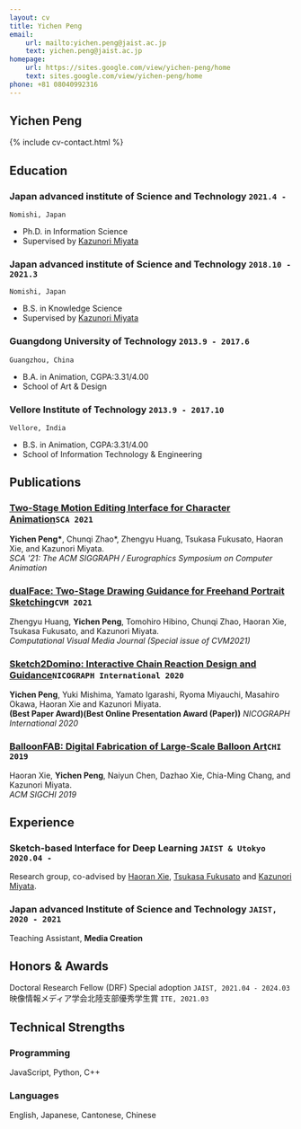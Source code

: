 ```yaml
---
layout: cv
title: Yichen Peng
email: 
    url: mailto:yichen.peng@jaist.ac.jp
    text: yichen.peng@jaist.ac.jp
homepage:
    url: https://sites.google.com/view/yichen-peng/home
    text: sites.google.com/view/yichen-peng/home
phone: +81 08040992316
---
```

## __Yichen Peng__

<!--
include contact information from the front matter
Supported arguments:
    - homepage: url, text
    - phone
    - email
-->
{% include cv-contact.html %}

## Education

### __Japan advanced institute of Science and Technology__ `2021.4 -`
```
Nomishi, Japan
```
- Ph.D. in Information Science
- Supervised by [Kazunori Miyata](https://fp.jaist.ac.jp/public/Default2.aspx?id=309&l=1)

### __Japan advanced institute of Science and Technology__ `2018.10 - 2021.3`
```
Nomishi, Japan
```
- B.S. in Knowledge Science
- Supervised by [Kazunori Miyata](https://fp.jaist.ac.jp/public/Default2.aspx?id=309&l=1)

### __Guangdong University of Technology__ `2013.9 - 2017.6`
```
Guangzhou, China
```
- B.A. in Animation, CGPA:3.31/4.00
- School of Art & Design

### __Vellore Institute of Technology__ `2013.9 - 2017.10`
```
Vellore, India
```
- B.S. in Animation, CGPA:3.31/4.00
- School of Information Technology & Engineering

## Publications

### [__Two-Stage Motion Editing Interface for Character Animation__](https://computeranimation.org/program.html)`SCA 2021`
__Yichen Peng\*__, Chunqi Zhao\*, Zhengyu Huang, Tsukasa Fukusato, Haoran Xie, and Kazunori Miyata.<br>  _SCA '21: The ACM SIGGRAPH / Eurographics Symposium on Computer Animation_ <br>

### [__dualFace: Two-Stage Drawing Guidance for Freehand Portrait Sketching__](http://iccvm.org/2021/)`CVM 2021`
Zhengyu Huang, __Yichen Peng__, Tomohiro Hibino, Chunqi Zhao, Haoran Xie, Tsukasa Fukusato, and Kazunori Miyata.<br>  _Computational Visual Media Journal (Special issue of CVM2021)_ <br>

### [__Sketch2Domino: Interactive Chain Reaction Design and Guidance__](https://www.art-science.org/nicograph/nicoint2020/)`NICOGRAPH International 2020`
__Yichen Peng__, Yuki Mishima, Yamato Igarashi, Ryoma Miyauchi, Masahiro Okawa, Haoran Xie and Kazunori Miyata.<br> __(Best Paper Award)(Best Online Presentation Award (Paper))__ _NICOGRAPH International 2020_ <br>

### [__BalloonFAB: Digital Fabrication of Large-Scale Balloon Art__](https://chi2019.acm.org/)`CHI 2019`
Haoran Xie, __Yichen Peng__, Naiyun Chen, Dazhao Xie, Chia-Ming Chang, and Kazunori Miyata.<br> _ACM SIGCHI 2019_ <br>


## Experience

### __Sketch-based Interface for Deep Learning__  `JAIST & Utokyo 2020.04 -`
Research group, co-advised by [Haoran Xie](http://www.jaist.ac.jp/~xie/), [Tsukasa Fukusato](https://sites.google.com/view/tsukasafukusato/about-me-j) and [Kazunori Miyata](https://fp.jaist.ac.jp/public/Default2.aspx?id=309&l=1).

### __Japan advanced Institute of Science and Technology__  `JAIST, 2020 - 2021`
Teaching Assistant, __Media Creation__ 

## Honors & Awards

Doctoral Research Fellow (DRF) Special adoption `JAIST, 2021.04 - 2024.03` <br>
映像情報メディア学会北陸支部優秀学生賞 `ITE, 2021.03` <br>

## Technical Strengths
### __Programming__
JavaScript, Python, C++

### __Languages__
English, Japanese, Cantonese, Chinese

<!-- ### Footer

Last updated: May 2013 -->
